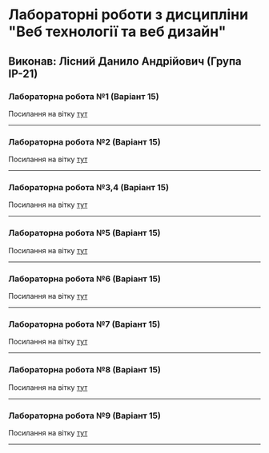 # Лабораторні роботи з дисципліни "Веб технології та веб дизайн"

## Виконав: Лісний Данило Андрійович (Група ІР-21)

### Лабораторна робота №1 (Варіант 15)
Посилання на вітку [тут](https://github.com/Danko05/Web/tree/lab1)

***
### Лабораторна робота №2 (Варіант 15)
Посилання на вітку [тут](https://github.com/Danko05/Web/tree/lab2)

***
### Лабораторна робота №3,4 (Варіант 15)
Посилання на вітку [тут](https://github.com/Danko05/Web/tree/lab3%2C4)

***

### Лабораторна робота №5 (Варіант 15)
Посилання на вітку [тут](https://github.com/Danko05/Web/tree/lab5)

***

### Лабораторна робота №6 (Варіант 15)
Посилання на вітку [тут](https://github.com/Danko05/Web/tree/lab6)

***

### Лабораторна робота №7 (Варіант 15)
Посилання на вітку [тут](https://github.com/Danko05/Web/tree/lab7)

***

### Лабораторна робота №8 (Варіант 15)
Посилання на вітку [тут](https://github.com/Danko05/Web/tree/lab8)

***

### Лабораторна робота №9 (Варіант 15)
Посилання на вітку [тут](https://github.com/Danko05/Web/tree/lab9)

***


